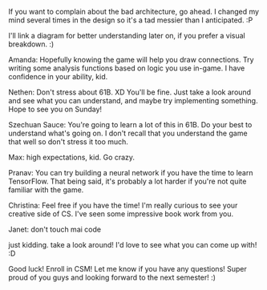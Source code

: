 If you want to complain about the bad architecture, go ahead. I changed my mind several times in the design so it's a tad messier than I anticipated. :P

I'll link a diagram for better understanding later on, if you prefer a visual breakdown.  :)

Amanda:  Hopefully knowing the game will help you draw connections.  Try writing some analysis functions based on logic you use in-game.  I have confidence in your ability, kid.

Nethen: Don't stress about 61B. XD You'll be fine.  Just take a look around and see what you can understand, and maybe try implementing something.  Hope to see you on Sunday!

Szechuan Sauce: You're going to learn a lot of this in 61B.  Do your best to understand what's going on.  I don't recall that you understand the game that well so don't stress it too much.


Max: high expectations, kid.  Go crazy.

Pranav: You can try building a neural network if you have the time to learn TensorFlow.  That being said, it's probably a lot harder if you're not quite familiar with the game. 

Christina: Feel free if you have the time! I'm really curious to see your creative side of CS.  I've seen some impressive book work from you.

Janet: don't touch mai code


just kidding.  take a look around! I'd love to see what you can come up with! :D


Good luck! Enroll in CSM! Let me know if you have any questions! Super proud of you guys and looking forward to the next semester! :) 
